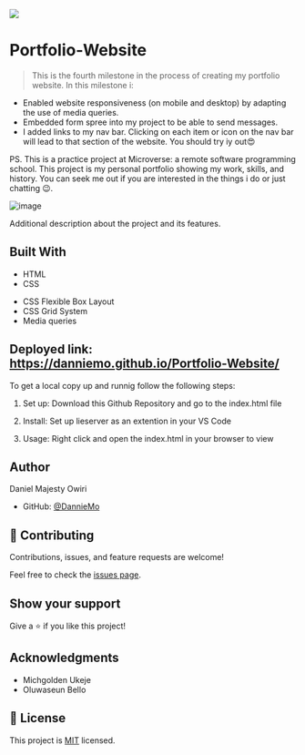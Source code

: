 ![](https://img.shields.io/badge/Microverse-blueviolet)

# Portfolio-Website

> This is the fourth milestone in the process of creating my portfolio website. In this milestone i:
- Enabled website responsiveness (on mobile and desktop) by adapting the use of media queries. 
- Embedded form spree into my project to be able to send messages.
- I added links to my nav bar. Clicking on each item or icon on the nav bar will lead to that section of the website. You should try iy out😍

PS. This is a practice project at Microverse: a remote software programming school. This project is my personal portfolio showing my work, skills, and history. You can seek me out if you are interested in the things i do or just chatting 😉. 

![image](https://user-images.githubusercontent.com/53879944/125926936-2c8f9782-a537-4dad-bfcb-b061da7f34b4.png)


Additional description about the project and its features.

## Built With

- HTML
- CSS 
* CSS Flexible Box Layout
* CSS Grid System
* Media queries

## Deployed link: https://danniemo.github.io/Portfolio-Website/

To get a local copy up and runnig follow the following steps:
1. Set up:
 Download this Github Repository and go to the index.html file

 2. Install:
 Set up lieserver as an extention in your VS Code

 3. Usage:
 Right click and open the index.html in your browser to view


## Author

Daniel Majesty Owiri
- GitHub: [@DannieMo](https://github.com/DannieMo)


## 🤝 Contributing

Contributions, issues, and feature requests are welcome!

Feel free to check the [issues page](https://github.com/DannieMo/Hello-Microverse/issues).

## Show your support

Give a ⭐️ if you like this project!

## Acknowledgments

- Michgolden Ukeje
- Oluwaseun Bello 

## 📝 License

This project is [MIT](./MIT.md) licensed.
